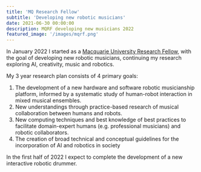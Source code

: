 ```yaml
---
title: 'MQ Research Fellow'
subtitle: 'Developing new robotic musicians'
date: 2021-06-30 00:00:00
description: MQRF developing new musicians 2022
featured_image: '/images/mqrf.png'
---
```

<!-- ###### About: -->
In January 2022 I started as a [Macquarie University Research Fellow](https://www.mq.edu.au/research/research-funding-and-grant-opportunities/fellowship-and-grant-opportunities/internal_funding/mq-research-fellowships), with the goal of developing new robotic musicians, continuing my research exploring AI, creativity, music and robotics.

My 3 year research plan consists of 4 primary goals:

 1. The development of a new hardware and software robotic musicianship platform, informed by a systematic study of human-robot interaction in mixed musical ensembles.
 2. New understandings through practice-based research of musical collaboration between humans and robots.
 3. New computing techniques and best knowledge of best practices to facilitate domain-expert humans (e.g. professional musicians) and robotic collaborators.
 4. The creation of broad technical and conceptual guidelines for the incorporation of AI and robotics in society

In the first half of 2022 I expect to complete the development of a new interactive robotic drummer.
